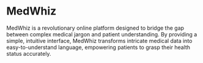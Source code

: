# MedWhiz
MedWhiz is a revolutionary online platform designed to bridge the gap between complex medical jargon and patient understanding. By providing a simple, intuitive interface, MedWhiz transforms intricate medical data into easy-to-understand language, empowering patients to grasp their health status accurately.
